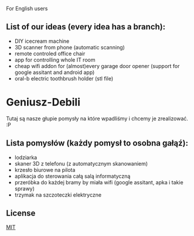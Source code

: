 
For English users  

## List of our ideas (every idea has a branch):

* DIY icecream machine  
* 3D scanner from phone (automatic scanning)  
* remote controled office chair  
* app for controlling whole IT room  
* cheap wifi addon for (almost)every garage door opener (support for google assitant and android app)
* oral-b electric toothbrush holder (stl file)

# Geniusz-Debili
Tutaj są nasze głupie pomysły na które wpadliśmy i chcemy je zrealizować.
:P


## Lista pomysłów (każdy pomysł to osobna gałąź):  
 * lodziarka  
 * skaner 3D z telefonu (z automatycznym skanowaniem)  
 * krzesło biurowe na pilota  
 * aplikacja do sterowania całą salą informatyczną  
 * przeróbka do każdej bramy by miała wifi (google assitant, apka i takie sprawy)  
 * trzymak na szczoteczki elektryczne

## License
[MIT](https://choosealicense.com/licenses/mit/)
